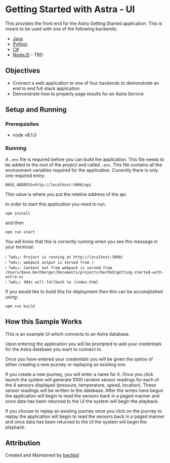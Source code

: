 # Getting Started with Astra - UI

This provides the front end for the Astra Getting Started application.  This is meant to be used with one of the following backends:

* [Java](https://github.com/DataStax-Examples/getting-started-with-astra-java)
* [Python](https://github.com/DataStax-Examples/getting-started-with-astra-python)
* [C#](https://github.com/DataStax-Examples/getting-started-with-astra-csharp)
* [NodeJS]() - TBD

## Objectives

* Connect a web application to one of four backends to demonstrate an end to end full stack application
* Demonstrate how to properly page results for an Astra Service

## Setup and Running

### Prerequisites

* node v8.1.0

### Running

A `.env` file is required before you can build the application.  This file needs to be added to the root of the project and called `.env`.  This file
contains all the environment variables required for the application.  Currently there is only one required entry:

```BASE_ADDRESS=http://localhost:5000/api```

This value is where you put the relative address of the api.

In order to start this application you need to run:

`npm install` 

and then


`npm run start`

You will know that this is correctly running when you see this message in your terminal:

```
ℹ ｢wds｣: Project is running at http://localhost:3000/
ℹ ｢wds｣: webpack output is served from /
ℹ ｢wds｣: Content not from webpack is served from /Users/dave.bechberger/Documents/projects/bechbd/getting-started-with-astra-ui
ℹ ｢wds｣: 404s will fallback to /index.html
```

If you would like to build this for deployment then this can be accomplished using:

`npm run build`

## How this Sample Works

This is an example UI which connects to an Astra database.

Upon entering the application you will be prompted to add your credentials for the Astra database you want to connect to.

Once you have entered your credentials you will be given the option of either creating a new journey or replaying an existing one.

If you create a new journey, you will enter a name for it.  Once you click launch the system will generate 1000 random sensor readings for each of the 4 sensors displayed (pressure, temperature, speed, location).  These sensor readings will be written to the database.  After the writes have begun the application will begin to read the sensors back in a paged manner and once data has been returned to the UI the system will begin the playback.

If you choose to replay an existing journey once you click on the journey to replay the application will begin to read the sensors back in a paged manner and once data has been returned to the UI the system will begin the playback.

## Attribution
Created and Maintained by [bechbd](https://github.com/bechbd)
